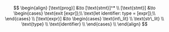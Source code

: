 $$
\begin{align}
    [\text{prog}] &\to [\text{stmt}]^* \\
    [\text{stmt}] &\to
    \begin{cases}
        \text{exit [expr]};\\
        \text{let identifier: type = [expr]};\\
    \end{cases} \\
    [\text{expr}] &\to
    \begin{cases}
        \text{int\_lit} \\
        \text{str\_lit} \\
        \text{type} \\
        \text{identifier} \\
    \end{cases} \\
\end{align}
$$